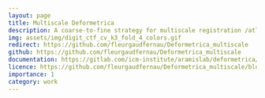 ```yaml
---
layout: page
title: Multiscale Deformetrica
description: A coarse-to-fine strategy for multiscale registration /atlas estimation
img: assets/img/digit_ctf_cv_k3_fold_4_colors.gif
redirect: https://github.com/fleurgaudfernau/Deformetrica_multiscale
github: https://github.com/fleurgaudfernau/Deformetrica_multiscale
documentation: https://gitlab.com/icm-institute/aramislab/deformetrica/-/wikis/home
licence: https://github.com/fleurgaudfernau/Deformetrica_multiscale/blob/master/LICENSE.txt
importance: 1
category: work
---
```

